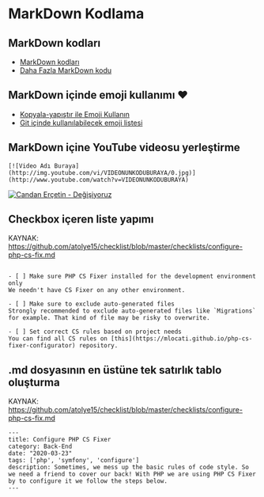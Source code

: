 # MarkDown Kodlama

## MarkDown kodları

- [MarkDown kodları](https://guides.github.com/features/mastering-markdown/)
- [Daha Fazla MarkDown kodu](https://paperhive.org/help/markdown)

## MarkDown içinde emoji kullanımı :heart:
- [Kopyala-yapıştır ile Emoji Kullanın](https://getemoji.com/)
- [Git içinde kullanılabilecek emoji listesi](https://gist.github.com/rxaviers/7360908)

## MarkDown içine YouTube videosu yerleştirme
```
[![Video Adı Buraya](http://img.youtube.com/vi/VIDEONUNKODUBURAYA/0.jpg)](http://www.youtube.com/watch?v=VIDEONUNKODUBURAYA)
```
[![Candan Erçetin - Değişiyoruz](http://img.youtube.com/vi/2ecLnNmiS2k/0.jpg)](http://www.youtube.com/watch?v=2ecLnNmiS2k)

## Checkbox içeren liste yapımı
KAYNAK: https://github.com/atolye15/checklist/blob/master/checklists/configure-php-cs-fix.md
```

- [ ] Make sure PHP CS Fixer installed for the development environment only  
We needn't have CS Fixer on any other environment.

- [ ] Make sure to exclude auto-generated files  
Strongly recommended to exclude auto-generated files like `Migrations` for example. That kind of file may be risky to overwrite.

- [ ] Set correct CS rules based on project needs  
You can find all CS rules on [this](https://mlocati.github.io/php-cs-fixer-configurator) repository.

```

## .md dosyasının en üstüne tek satırlık tablo oluşturma
KAYNAK: https://github.com/atolye15/checklist/blob/master/checklists/configure-php-cs-fix.md
```
---
title: Configure PHP CS Fixer
category: Back-End
date: "2020-03-23"
tags: ['php', 'symfony', 'configure']
description: Sometimes, we mess up the basic rules of code style. So we need a friend to cover our back! With PHP we are using PHP CS Fixer by to configure it we follow the steps below.
---

```
